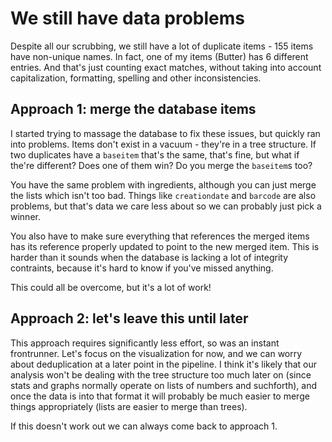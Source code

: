 # We still have data problems

Despite all our scrubbing, we still have a lot of duplicate items - 155 items have non-unique names. In fact, one of my items (Butter) has 6 different entries. And that's just counting exact matches, without taking into account capitalization, formatting, spelling and other inconsistencies.

## Approach 1: merge the database items

I started trying to massage the database to fix these issues, but quickly ran into problems. Items don't exist in a vacuum - they're in a tree structure. If two duplicates have a `baseitem` that's the same, that's fine, but what if the're different? Does one of them win? Do you merge the `baseitem`s too?

You have the same problem with ingredients, although you can just merge the lists which isn't too bad. Things like `creationdate` and `barcode` are also problems, but that's data we care less about so we can probably just pick a winner.

You also have to make sure everything that references the merged items has its reference properly updated to point to the new merged item. This is harder than it sounds when the database is lacking a lot of integrity contraints, because it's hard to know if you've missed anything.

This could all be overcome, but it's a lot of work!

## Approach 2: let's leave this until later

This approach requires significantly less effort, so was an instant frontrunner. Let's focus on the visualization for now, and we can worry about deduplication at a later point in the pipeline. I think it's likely that our analysis won't be dealing with the tree structure too much later on (since stats and graphs normally operate on lists of numbers and suchforth), and once the data is into that format it will probably be much easier to merge things appropriately (lists are easier to merge than trees).

If this doesn't work out we can always come back to approach 1.